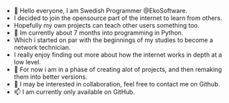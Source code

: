 - 👋 Hello everyone, I am Swedish Programmer @EkoSoftware.
-    I decided to join the opensource part of the internet to learn from others.
-    Hopefully my own projects can teach other users something too.   
- 👀 Im currently about 7 months into programming in Python.
-    Which i started on par with the beginnings of my studies to become a network technician.
-    I really enjoy finding out more about how the internet works in depth at a low level.  
- 🌱 For now i am in a phase of creating alot of projects, and then remaking them into better versions.
- 💞️ I may be interested in collaboration, feel free to contact me on Github. 
- 📫 I am currently only available on GitHub.

<!---
EkoSoftware/EkoSoftware is a ✨ special ✨ repository because its `README.md` (this file) appears on your GitHub profile.
You can click the Preview link to take a look at your changes.
--->
